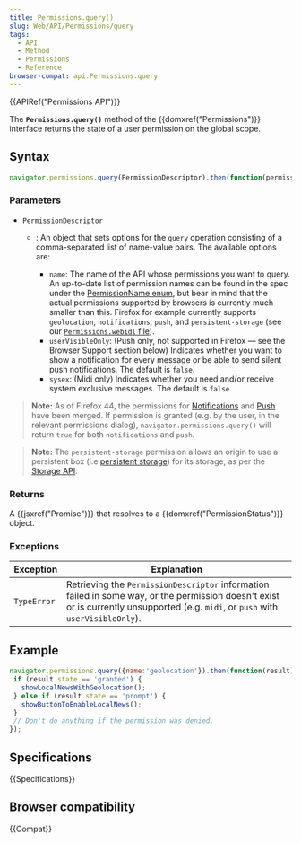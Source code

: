```yaml
---
title: Permissions.query()
slug: Web/API/Permissions/query
tags:
  - API
  - Method
  - Permissions
  - Reference
browser-compat: api.Permissions.query
---
```

{{APIRef("Permissions API")}}

The **`Permissions.query()`** method of the {{domxref("Permissions")}} interface returns the state of a user permission on the global scope.

## Syntax

```js
navigator.permissions.query(PermissionDescriptor).then(function(permissionStatus) { /* ... */ })
```

### Parameters

- `PermissionDescriptor`

  - : An object that sets options for the `query` operation consisting of a comma-separated list of name-value pairs. The available options are:

    - `name`: The name of the API whose permissions you want to query. An up-to-date list of permission names can be found in the spec under the [PermissionName enum](https://w3c.github.io/permissions/#enumdef-permissionname), but bear in mind that the actual permissions supported by browsers is currently much smaller than this. Firefox for example currently supports `geolocation`, `notifications`, `push`, and `persistent-storage` (see our [`Permissions.webidl` file](https://dxr.mozilla.org/mozilla-central/source/dom/webidl/Permissions.webidl#10)).
    - `userVisibleOnly`: (Push only, not supported in Firefox — see the Browser Support section below) Indicates whether you want to show a notification for every message or be able to send silent push notifications. The default is `false`.
    - `sysex`: (Midi only) Indicates whether you need and/or receive system exclusive messages. The default is `false`.

> **Note:** As of Firefox 44, the permissions for [Notifications](/en-US/docs/Web/API/Notifications_API) and [Push](/en-US/docs/Web/API/Push_API) have been merged. If permission is granted (e.g. by the user, in the relevant permissions dialog), `navigator.permissions.query()` will return `true` for both `notifications` and `push`.

> **Note:** The `persistent-storage` permission allows an origin to use a persistent box (i.e [persistent storage](https://storage.spec.whatwg.org/#persistence)) for its storage, as per the [Storage API](https://storage.spec.whatwg.org/).

### Returns

A {{jsxref("Promise")}} that resolves to a {{domxref("PermissionStatus")}} object.

### Exceptions

<table class="no-markdown">
  <thead>
    <tr>
      <th scope="col">Exception</th>
      <th scope="col">Explanation</th>
    </tr>
  </thead>
  <tbody>
    <tr>
      <td><code>TypeError</code></td>
      <td>
        Retrieving the <code>PermissionDescriptor</code> information failed in
        some way, or the permission doesn't exist or is currently unsupported
        (e.g. <code>midi</code>, or <code>push</code> with
        <code>userVisibleOnly</code>).
      </td>
    </tr>
  </tbody>
</table>

## Example

```js
navigator.permissions.query({name:'geolocation'}).then(function(result) {
 if (result.state == 'granted') {
   showLocalNewsWithGeolocation();
 } else if (result.state == 'prompt') {
   showButtonToEnableLocalNews();
 }
 // Don't do anything if the permission was denied.
});
```

## Specifications

{{Specifications}}

## Browser compatibility

{{Compat}}
